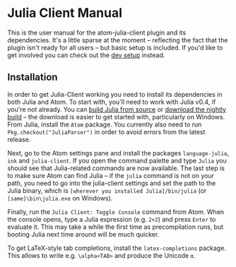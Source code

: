 # Julia Client Manual

This is the user manual for the atom-julia-client plugin and its dependencies. It's a little
sparse at the moment – reflecting the fact that the plugin isn't ready for all users – but
basic setup is included. If you'd like to get involved you can check out the [dev
setup](../docs) instead.

## Installation

In order to get Julia-Client working you need to install its dependencies in both Julia and
Atom. To start with, you'll need to work with Julia v0.4, if you're not already. You can
[build Julia from source](https://github.com/JuliaLang/julia) or [download the nightly
build](http://julialang.org/downloads/) – the download is easier to get started with,
particularly on Windows. From Julia, install the `Atom` package. You currently also need to
run `Pkg.checkout("JuliaParser")` in order to avoid errors from the latest release.

Next, go to the Atom settings pane and install the packages `language-julia`, `ink` and
`julia-client`. If you open the command palette and type `Julia` you should see that
Julia-related commands are now available. The last step is to make sure Atom can find Julia –
if the `julia` command is not on your path, you need to go into the julia-client settings
and set the path to the Julia binary, which is `[wherever you installed
Julia]/bin/julia` (or `[same]\bin\julia.exe` on Windows).

Finally, run the `Julia Client: Toggle Console` command from Atom. When the console opens,
type a Julia expression (e.g. `2+2`) and press `Enter` to evaluate it. This may take a while
the first time as precompilation runs, but booting Julia next time around will be much
quicker.

To get LaTeX-style tab completions, install the `latex-completions` package. 
This allows to write e.g. `\alpha<TAB>` and produce the Unicode `α`.
